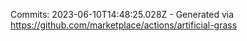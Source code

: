 Commits: 2023-06-10T14:48:25.028Z - Generated via https://github.com/marketplace/actions/artificial-grass
<br>
